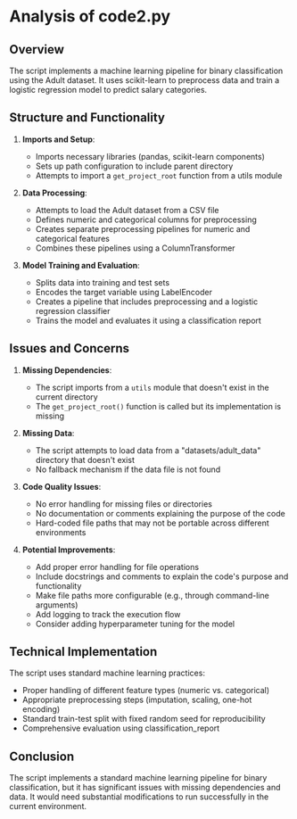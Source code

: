 # Analysis of code2.py

## Overview
The script implements a machine learning pipeline for binary classification using the Adult dataset. It uses scikit-learn to preprocess data and train a logistic regression model to predict salary categories.

## Structure and Functionality
1. **Imports and Setup**:
   - Imports necessary libraries (pandas, scikit-learn components)
   - Sets up path configuration to include parent directory
   - Attempts to import a `get_project_root` function from a utils module

2. **Data Processing**:
   - Attempts to load the Adult dataset from a CSV file
   - Defines numeric and categorical columns for preprocessing
   - Creates separate preprocessing pipelines for numeric and categorical features
   - Combines these pipelines using a ColumnTransformer

3. **Model Training and Evaluation**:
   - Splits data into training and test sets
   - Encodes the target variable using LabelEncoder
   - Creates a pipeline that includes preprocessing and a logistic regression classifier
   - Trains the model and evaluates it using a classification report

## Issues and Concerns

1. **Missing Dependencies**:
   - The script imports from a `utils` module that doesn't exist in the current directory
   - The `get_project_root()` function is called but its implementation is missing

2. **Missing Data**:
   - The script attempts to load data from a "datasets/adult_data" directory that doesn't exist
   - No fallback mechanism if the data file is not found

3. **Code Quality Issues**:
   - No error handling for missing files or directories
   - No documentation or comments explaining the purpose of the code
   - Hard-coded file paths that may not be portable across different environments

4. **Potential Improvements**:
   - Add proper error handling for file operations
   - Include docstrings and comments to explain the code's purpose and functionality
   - Make file paths more configurable (e.g., through command-line arguments)
   - Add logging to track the execution flow
   - Consider adding hyperparameter tuning for the model

## Technical Implementation
The script uses standard machine learning practices:
- Proper handling of different feature types (numeric vs. categorical)
- Appropriate preprocessing steps (imputation, scaling, one-hot encoding)
- Standard train-test split with fixed random seed for reproducibility
- Comprehensive evaluation using classification_report

## Conclusion
The script implements a standard machine learning pipeline for binary classification, but it has significant issues with missing dependencies and data. It would need substantial modifications to run successfully in the current environment.